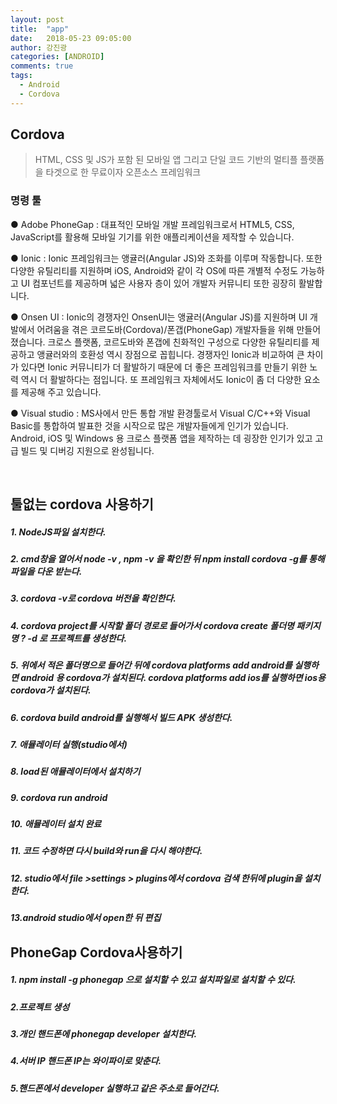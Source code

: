 ```yaml
---
layout: post
title:  "app"
date:   2018-05-23 09:05:00
author: 강진광
categories: [ANDROID]
comments: true
tags:
  - Android
  - Cordova
---
```


## Cordova
> HTML, CSS 및 JS가 포함 된 모바일 앱 그리고 단일 코드 기반의 멀티플 플랫폼을 타겟으로 한 무료이자 오픈소스 프레임워크

### 명령 툴
● Adobe PhoneGap
   : 대표적인 모바일 개발 프레임워크로서 HTML5, CSS, JavaScript를 활용해 모바일 기기를 위한 애플리케이션을 제작할 수 있습니다. 

● Ionic
   : Ionic 프레임워크는 앵귤러(Angular JS)와 조화를 이루며 작동합니다. 또한 다양한 유틸리티를 지원하며 iOS, Android와 같이 각 OS에 따른 개별적 수정도 가능하고 UI 컴포넌트를 제공하며 넓은 사용자 층이 있어 개발자 커뮤니티 또한 굉장히 활발합니다.

● Onsen UI 
   : Ionic의 경쟁자인 OnsenUI는 앵귤러(Angular JS)를 지원하며 UI 개발에서 어려움을 겪은 코르도바(Cordova)/폰갭(PhoneGap) 개발자들을 위해 만들어 졌습니다. 크로스 플랫폼, 코르도바와 폰갭에 친화적인 구성으로 다양한 유틸리티를 제공하고 앵귤러와의 호환성 역시 장점으로 꼽힙니다. 경쟁자인 Ionic과 비교하여 큰 차이가 있다면 Ionic 커뮤니티가 더 활발하기 때문에 더 좋은 프레임워크를 만들기 위한 노력 역시 더 활발하다는 점입니다. 또 프레임워크 자체에서도 Ionic이 좀 더 다양한 요소를 제공해 주고 있습니다.

● Visual studio
   : MS사에서 만든 통합 개발 환경툴로서 Visual C/C++와 Visual Basic를 통합하여 발표한 것을 시작으로 많은 개발자들에게 인기가 있습니다. Android, iOS 및 Windows 용 크로스 플랫폼 앱을 제작하는 데 굉장한 인기가 있고 고급 빌드 및 디버깅 지원으로 완성됩니다.

<br>

## 툴없는 cordova 사용하기
##### 1. NodeJS파일 설치한다.
##### 2. cmd창을 열어서 node -v , npm -v 을 확인한 뒤 npm install cordova -g를 통해 파일을 다운 받는다.
##### 3. cordova -v로 cordova 버전을 확인한다.
##### 4. cordova project를 시작할 폴더 경로로 들어가서 cordova create 폴더명 패키지명 ? -d 로 프로젝트를 생성한다.
##### 5. 위에서 적은 폴더명으로 들어간 뒤에 cordova platforms add android를 실행하면 android 용 cordova가 설치된다. cordova platforms add ios를 실행하면 ios용 cordova가 설치된다.
##### 6. cordova build android를 실행해서 빌드 APK 생성한다.
##### 7. 애뮬레이터 실행(studio에서)
##### 8. load된 애뮬레이터에서 설치하기 
##### 9. cordova run android 
##### 10. 애뮬레이터 설치 완료
##### 11. 코드 수정하면 다시 build와 run을 다시 해야한다.
##### 12. studio에서 file >settings > plugins에서 cordova 검색 한뒤에 plugin을 설치한다.
##### 13.android studio에서 open한 뒤 편집

## PhoneGap Cordova사용하기
##### 1. npm install -g phonegap 으로 설치할 수 있고 설치파일로 설치할 수 있다.

##### 2.프로젝트 생성
##### 3.개인 핸드폰에 phonegap developer 설치한다.
##### 4.서버 IP 핸드폰 IP는 와이파이로 맞춘다.
##### 5.핸드폰에서 developer 실행하고 같은 주소로 들어간다.